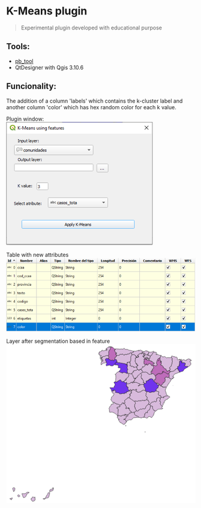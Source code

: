 # K-Means plugin
> Experimental plugin developed with educational purpose 

## Tools:

- [pb_tool](http://g-sherman.github.io/plugin_build_tool/)
- QtDesigner with Qgis 3.10.6

## Funcionality:

The addition of a column 'labels' which contains the k-cluster label and another column 'color' which has hex random color for each k value.<br/>

Plugin window:<br/>
![window](./screens/window.PNG)


Table with new attributes<br/>
![table](./screens/final-table.PNG)


Layer after segmentation based in feature<br/>
![layer](./screens/final-layer.PNG)
